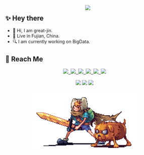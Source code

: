 <!-- <img align='right' src='https://user-images.githubusercontent.com/5713670/87202985-820dcb80-c2b6-11ea-9f56-7ec461c497c3.gif' width='200"'> -->

<!-- <img align="right" alt="GIF" src="https://raw.githubusercontent.com/JoeyBling/JoeyBling/master/pic/pusheencode.gif" />  -->

<img align= "right" width= "250" src= "https://cdn.jsdelivr.net/gh/great-jin/great-jin@v-1.0/img/cat.gif"/>

## :sparkles: Hey there
- :ocean: Hi, I am great-jin.
- :city_sunrise: Live in Fujian, China.
- :mag: I am currently working on BigData.

## :shell: Reach Me
<div align="center">
  <a target="_blank" href="https://great-jin.github.io/">
    <img src="https://img.shields.io/badge/Blog-博客-blue" />&nbsp;
  </a>
  <a target="_blank" href="https://great-jin.github.io/atom.xml">
    <img src="https://img.shields.io/badge/RSS-订阅-blue" />&nbsp;
  </a>
  <a target="_blank" href="https://www.zhihu.com/people/xiao-ming-92-43-49">
    <img src="https://img.shields.io/badge/Zhihu-知乎-blue" />&nbsp;
  </a>
  <a target="_blank" href="mailto:ibudai56@163.com">
    <img src="https://img.shields.io/badge/Email-邮件-blue" />&nbsp;
  </a>
  <a target="_blank" href="https://stackoverflow.com/users/17424919/great-jin">
    <img src="https://img.shields.io/badge/Stackoverflow-论坛-blue" />&nbsp;
  </a>
  <a target="_blank" href="https://komarev.com/ghpvc/?username=great-jin&label=Views&color=0e75b6&style=flat">
    <img src="https://komarev.com/ghpvc/?username=great-jin&label=Views&color=0e75b6&style=flat" />
  </a>
  <!--   <img src="https://img.shields.io/github/followers/great-jin?color=%234CC61E&label=Followers" />&nbsp; -->
</div>
<br/>

<div align="center"> 
  <img src="https://cdn.jsdelivr.net/gh/great-jin/great-jin@v-1.0/img/color.gif" width="120px">
  <img src="https://github-readme-stats.vercel.app/api?username=great-jin&show_icons=true" />
  <img src="https://cdn.jsdelivr.net/gh/great-jin/great-jin@v-1.0/img/color.gif" width="120px">
</div>
<br/>

<!--
<div align="center"> 
  <img src="https://cdn.jsdelivr.net/gh/great-jin/great-jin@v-1.0/img/run.gif“ width="170px">
  <img src="http://github-readme-streak-stats.herokuapp.com?user=great-jin&border_radius=5)](https://git.io/streak-stats">
  <img src="https://cdn.jsdelivr.net/gh/great-jin/great-jin@v-1.0/img/run.gif“ width="170px">
</div>
<br/>
-->

<div align="center"> 
   <img src="https://github.com/selimdoyranli/selimdoyranli/blob/master/preview.gif" width="350" />
</div>
<br/>
